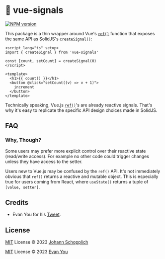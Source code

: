 # 📶 vue-signals

[![NPM version](https://img.shields.io/npm/v/vue-signals?color=a1b858&label=)](https://www.npmjs.com/package/vue-signals)

This package is a thin wrapper around Vue's [`ref()`](https://vuejs.org/api/reactivity-core.html#ref) function that exposes the same API as SolidJS's [`createSignal()`](https://www.solidjs.com/docs/latest#createsignal):

```vue
<script lang="ts" setup>
import { createSignal } from 'vue-signals'

const [count, setCount] = createSignal(0)
</script>

<template>
  <h1>{{ count() }}</h1>
  <button @click="setCount((v) => v + 1)">
    increment
  </button>
</template>
```

Technically speaking, Vue.js [`ref()`](https://vuejs.org/api/reactivity-core.html#ref)'s are already reactive signals. That's why it's easy to replicate the specific API design choices made in SolidJS.

## FAQ

### Why, Though?

Some users may prefer more explicit control over their reactive state (read/write access). For example no other code could trigger changes unless they have access to the setter.

Users new to Vue.js may be confused by the `ref()` API. It's not immediately obvious that `ref()` returns a reactive and mutable object. This is especially true for users coming from React, where `useState()` returns a tuple of `[value, setter]`.

## Credits

- Evan You for his [Tweet](https://twitter.com/youyuxi/status/1618181618069573633).

## License

[MIT](./LICENSE) License © 2023 [Johann Schopplich](https://github.com/johannschopplich)

[MIT](./LICENSE) License © 2023 [Evan You](https://github.com/yyx990803)
